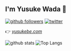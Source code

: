 ## I'm Yusuke Wada 👋

[![github followers](https://img.shields.io/github/followers/yusukebe?style=social)](https://github.com/yusukebe)
[![twitter](https://img.shields.io/twitter/follow/yusukebe?style=social)](https://twitter.com/yusukebe)

👉 [_yusukebe.com_](https://yusukebe.com/)

![github stats](https://github-readme-stats.vercel.app/api?username=yusukebe&show_icons=true&count_private=true&hide=contribs&include_all_commits=true&line_height=24)
![Top Langs](https://github-readme-stats.vercel.app/api/top-langs/?username=yusukebe&layout=compact)
